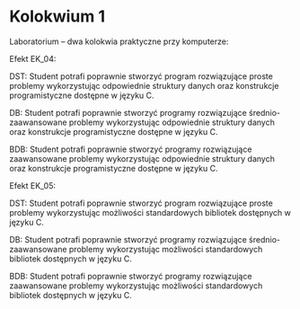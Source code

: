 # Kolokwium 1

Laboratorium – dwa kolokwia praktyczne przy komputerze:

Efekt EK_04:

DST: Student potrafi poprawnie stworzyć program rozwiązujące proste problemy wykorzystując odpowiednie struktury danych oraz konstrukcje programistyczne dostępne w języku C.

DB: Student potrafi poprawnie stworzyć programy rozwiązujące średnio-zaawansowane problemy wykorzystując odpowiednie struktury danych oraz konstrukcje programistyczne dostępne w języku C.

BDB: Student potrafi poprawnie stworzyć programy rozwiązujące zaawansowane problemy wykorzystując odpowiednie struktury danych oraz konstrukcje programistyczne dostępne w języku C.

Efekt EK_05:

DST: Student potrafi poprawnie stworzyć program rozwiązujące proste problemy wykorzystując możliwości standardowych bibliotek dostępnych w języku C.

DB: Student potrafi poprawnie stworzyć programy rozwiązujące średnio-zaawansowane problemy wykorzystując możliwości standardowych bibliotek dostępnych w języku C.

BDB: Student potrafi poprawnie stworzyć programy rozwiązujące zaawansowane problemy wykorzystując możliwości standardowych bibliotek dostępnych w języku C.
